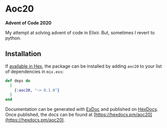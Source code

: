 # Aoc20

**Advent of Code 2020**

My attempt at solving advent of code in Elixir. But, sometimes I revert to python.

## Installation

If [available in Hex](https://hex.pm/docs/publish), the package can be installed
by adding `aoc20` to your list of dependencies in `mix.exs`:

```elixir
def deps do
  [
    {:aoc20, "~> 0.1.0"}
  ]
end
```

Documentation can be generated with [ExDoc](https://github.com/elixir-lang/ex_doc)
and published on [HexDocs](https://hexdocs.pm). Once published, the docs can
be found at [https://hexdocs.pm/aoc20](https://hexdocs.pm/aoc20).

